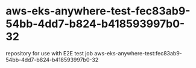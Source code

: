 # aws-eks-anywhere-test-fec83ab9-54bb-4dd7-b824-b418593997b0-32
repository for use with E2E test job aws-eks-anywhere-test:fec83ab9-54bb-4dd7-b824-b418593997b0-32
